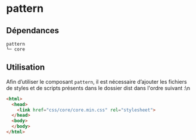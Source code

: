 # pattern

## Dépendances
```shell
pattern
└─ core
```

## Utilisation
Afin d’utiliser le composant `pattern`, il est nécessaire d’ajouter les fichiers de styles et de scripts présents dans le dossier dist dans l'ordre suivant :\n
```html
<html>
  <head>
    <link href="css/core/core.min.css" rel="stylesheet">
  </head>
  <body>
  </body>
</html>
```